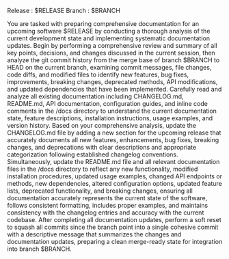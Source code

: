 Release : $RELEASE
Branch : $BRANCH

You are tasked with preparing comprehensive documentation for an upcoming software $RELEASE by conducting a thorough analysis of the current development state and implementing systematic documentation updates. Begin by performing a comprehensive review and summary of all key points, decisions, and changes discussed in the current session, then analyze the git commit history from the merge base of branch $BRANCH to HEAD on the current branch, examining commit messages, file changes, code diffs, and modified files to identify new features, bug fixes, improvements, breaking changes, deprecated methods, API modifications, and updated dependencies that have been implemented. Carefully read and analyze all existing documentation including CHANGELOG.md, README.md, API documentation, configuration guides, and inline code comments in the /docs directory to understand the current documentation state, feature descriptions, installation instructions, usage examples, and version history. Based on your comprehensive analysis, update the CHANGELOG.md file by adding a new section for the upcoming release that accurately documents all new features, enhancements, bug fixes, breaking changes, and deprecations with clear descriptions and appropriate categorization following established changelog conventions. Simultaneously, update the README.md file and all relevant documentation files in the /docs directory to reflect any new functionality, modified installation procedures, updated usage examples, changed API endpoints or methods, new dependencies, altered configuration options, updated feature lists, deprecated functionality, and breaking changes, ensuring all documentation accurately represents the current state of the software, follows consistent formatting, includes proper examples, and maintains consistency with the changelog entries and accuracy with the current codebase. After completing all documentation updates, perform a soft reset to squash all commits since the branch point into a single cohesive commit with a descriptive message that summarizes the changes and documentation updates, preparing a clean merge-ready state for integration into branch $BRANCH.
